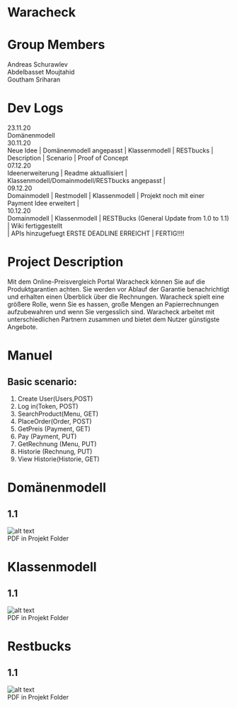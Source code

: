 # Waracheck

# Group Members
Andreas Schurawlev <br>
Abdelbasset Moujtahid <br>
Goutham Sriharan <br>

# Dev Logs

23.11.20 <br> Domänenmodell <br>
30.11.20 <br> Neue Idee | Domänenmodell angepasst | Klassenmodell | RESTbucks | Description | Scenario | Proof of Concept <br>
07.12.20 <br> Ideenerweiterung | Readme aktuallisiert | Klassenmodell/Domainmodell/RESTbucks angepasst |<br>
09.12.20 <br> Domainmodell | Restmodell | Klassenmodell | Projekt noch mit einer Payment Idee erweitert | <br>
10.12.20 <br> Domainmodell | Klassenmodell | RESTBucks (General Update from 1.0 to 1.1) | Wiki fertiggestellt <br> | APIs hinzugefuegt
ERSTE DEADLINE ERREICHT | FERTIG!!!!



# Project Description
Mit dem Online-Preisvergleich Portal Waracheck können Sie auf die Produktgarantien achten. Sie werden vor Ablauf der Garantie benachrichtigt und erhalten einen Überblick über die Rechnungen. Waracheck spielt eine größere Rolle, wenn Sie es hassen, große Mengen an Papierrechnungen aufzubewahren und wenn Sie vergesslich sind. Waracheck arbeitet mit unterschiedlichen Partnern zusammen und bietet dem Nutzer günstigste Angebote. 

# Manuel
## Basic scenario:
1. Create User(Users,POST)
2. Log in(Token, POST)
3. SearchProduct(Menu, GET)
4. PlaceOrder(Order, POST)
5. GetPreis (Payment, GET)
6. Pay (Payment, PUT)
7. GetRechnung (Menu, PUT)
8. Historie (Rechnung, PUT)
9. View Historie(Historie, GET)

# Domänenmodell
## 1.1
![alt text](https://i.ibb.co/hFvddJc/Domain.png)<br>
PDF in Projekt Folder
# Klassenmodell
## 1.1
![alt text](https://i.ibb.co/0hPT8dP/Klassenmodell.jpg)<br>
PDF in Projekt Folder
# Restbucks
## 1.1
![alt text](https://i.ibb.co/gWKNW2w/Restbucks.png)<br>
PDF in Projekt Folder
